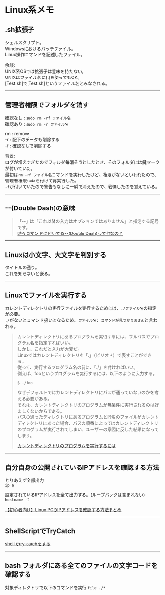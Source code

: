 # Linux系メモ

## .sh拡張子

シェルスクリプト。  
Windowsにおけるバッチファイル。  
Linux操作コマンドを記述したファイル。  

余談:  
UNIX系OSでは拡張子は意味を持たない。  
UNIXはファイル名に[.]を使ってもOK。  
[Test.sh]で[Test.sh]というファイル名とみなされる。  

---

## 管理者権限でフォルダを消す

確認なし : `sudo rm -rf ファイル名`  
確認あり : `sudo rm -r ファイル名`  

rm : remove  
-r : 配下のデータも削除する  
-f : 確認なしで削除する  

背景:  
ログが増えすぎたのでフォルダ毎消そうとしたとき、そのフォルダには鍵マークが付いていた。  
最初は`rm -rf ファイル名`コマンドを実行したけど、権限がないといわれたので、管理者権限`sudo`を付けて再実行した。  
`-f`が付いていたので警告もなしに一瞬で消えたので、戦慄したのを覚えている。  

---

## --(Double Dash)の意味

>「--」は「これ以降の入力はオプションではありません」と指定する記号です。  
>[時々コマンドに付いてる--(Double Dash)って何なの？](https://zenn.dev/dowanna6/articles/245df006deee0c)  

---

## Linuxは小文字、大文字を判別する

タイトルの通り。  
これを知らないと嵌る。  

---

## Linuxでファイルを実行する

カレントディレクトリの実行ファイルを実行するためには、`./ファイル名`の指定が必要。  
`./`がないとコマンド扱いとなるため、`ファイル名: コマンドが見つかりません`と言われる。  

>カレントディレクトリにあるプログラムを実行するには、フルパスでプログラム名を指定すればいい。  
>しかし、これだと入力が大変だ。  
>Linuxではカレントディレクトリを「.」（ピリオド）で表すことができる。  
>従って、実行するプログラム名の前に、「./」を付ければいい。  
>例えば、fooというプログラムを実行するには、以下のように入力する。  
>
>`$ ./foo`  
>
>なぜデフォルトではカレントディレクトリにパスが通っていないのかを考える必要がある。  
>それは、カレントディレクトリのプログラムが無条件に実行されるのは好ましくないからである。  
>パスの通ったディレクトリにあるプログラムと同名のファイルがカレントディレクトリにあった場合、パスの順番によってはカレントディレクトリのプログラムが実行されてしまい、ユーザーの意図に反した結果になってしまう。  
>
>[カレントディレクトリのプログラムを実行するには](https://atmarkit.itmedia.co.jp/flinux/rensai/linuxtips/040execcaprog.html)  

---

## 自分自身の公開されているIPアドレスを確認する方法

とりあえず全部出力  
`ip a`  

設定されているIPアドレスを全て出力する。(ループバックは含まれない)  
`hostname -I`  

[【初心者向け】Linux PCのIPアドレスを確認する方法まとめ](https://linuxfan.info/ip-address)  

---

## ShellScriptでTryCatch

[shellでtry-catchをする](https://xmadoka.hatenablog.com/entry/2020/03/20/113233)  

---

## bash フォルダにある全てのファイルの文字コードを確認する

対象ディレクトリで以下のコマンドを実行
`file ./*`  
